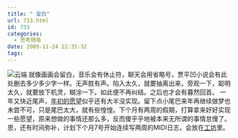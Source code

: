 ```yaml
---
title: " 留白"
url: 733.html
id: 733
categories:
  - 思考随笔
date: 2009-11-24 22:35:32
tags:
---
```


![云端](../../../images/2009/11/e4ba91e7abaf.jpg "云端") 就像画画会留白，音乐会有休止符，聊天会用省略号，贾平凹小说会有此处删去多少多少字一样。无声胜有声。陷入太久，就要抽离出来，旁观一下，聪明太久，就要放下机灵，糊涂一下。如此便不再纠结。之后也才会有暮然回首。 一年又快近尾声，[年初的愿望](http://www.coletree.com/weblog/2008/388/)似乎还有大半没实现。留下点小尾巴来年再继续做梦也未尝不可，只是尾巴太大，就有些惶惶。下个月有两周的假期，打算拿来好好实现一些愿望，原来想做的事情还那么多，反而傻乎乎地被本来无所谓的事情怠慢了。恩，还有时间弥补，计划下个月7号开始连续写两周的MIDI日志，会放在[工坊](http://joydesign.coletree.com)里。